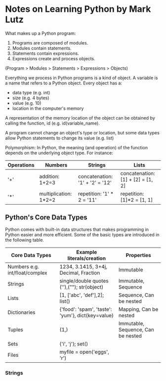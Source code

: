 # Notes on Learning Python by Mark Lutz

What makes up a Python program: 
1. Programs are composed of modules.
2. Modules contain statements.
3. Statements contain expressions.
4. Expressions create and process objects.

(Program > Modules > Statements > Expressions > Objects)

Everything we process in Python programs is a kind of object. A variable is a name that refers to a Python object. 
Every object has a: 
- data type (e.g. int)
- size (e.g. 4 bytes)
- value (e.g. 10)
- location in the computer's memory

A representation of the memory location of the object can be obtained by calling the function, id (e.g. id(variable_name).

A program cannot change an object's type or location, but some data types allow Python statements to change its value (e.g. list)

Polymorphism: In Python, the meaning (and operation) of the function depends on the underlying object type. For instance:

| Operations  | Numbers | Strings| Lists|
| ------------- | ------------- | ------------- | ------------- |
| '+' | addition: 1+2=3 | concatenation: '1' + '2' = '12' | concatenation: [1] + [2] = [1, 2]|
| '*' | multiplication: 1*2=2 | repetition: '1' * 2 = '11' | repetition: [1]*2 = [1, 1]|



## Python's Core Data Types
Python comes with built-in data structures that makes programming in Python easier and more efficient. Some of the basic types are introduced in the following table.


| Core Data Types  | Example literals/creation | Properties|
| ------------- | ------------- | ------------- |
| Numbers e.g. int/float/complex  | 1234, 3.1415, 3+4j, Decimal, Fraction  | Immutable |
| Strings  | single/double quotes (''),(""); str(object) | Immutable, Sequence|
| Lists  | [1, ['abc', 'def'],2]; list() | Sequence, Can be nested|
| Dictionaries  | {'food': 'spam', 'taste': 'yum'}, dict(key=value)|Mapping, Can be nested|
| Tuples  | (1,) | Immutable, Sequence, Can be nested|
| Sets  | {'i', 'j'}; set() | |
| Files  | myfile = open('eggs', 'r') | |

### Strings



